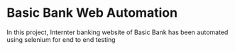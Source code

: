 # Basic Bank Web Automation
 In this project, Internter banking website of Basic Bank has been automated using selenium for end to end testing
